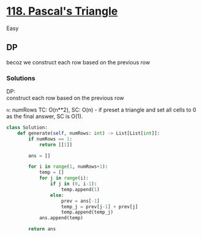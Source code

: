 # [118. Pascal's Triangle](https://leetcode.com/problems/pascals-triangle/description/?envType=company&envId=facebook&favoriteSlug=facebook-three-months)

Easy

## DP
becoz we construct each row based on the previous row

### Solutions

DP:\
construct each row based on the previous row

`n`: numRows
TC: O(n**2), SC: O(n) - if preset a triangle and set all cells to 0 as the final answer, SC is O(1).

```python
class Solution:
    def generate(self, numRows: int) -> List[List[int]]:
        if numRows == 1:
            return [[1]]

        ans = []

        for i in range(1, numRows+1):
            temp = []
            for j in range(i):
                if j in (0, i-1):
                    temp.append(1)
                else:
                    prev = ans[-1]
                    temp_j = prev[j-1] + prev[j]
                    temp.append(temp_j)
            ans.append(temp)

        return ans
```
